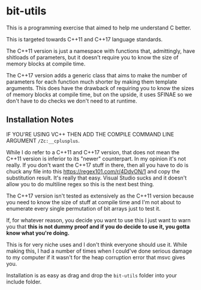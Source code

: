 # bit-utils
This is a programming exercise that aimed to help me understand C better.

This is targeted towards C++11 and C++17 language standards.

The C++11 version is just a namespace with functions that, admittingly, have shitloads of parameters, but it doesn't require you to know the size of memory blocks at compile time.

The C++17 version adds a generic class that aims to make the number of parameters for each function much shorter by making them template arguments. This does have the drawback of requiring you to know the sizes of memory blocks at compile time, but on the upside, it uses SFINAE so we don't have to do checks we don't need to at runtime.

## Installation Notes

IF YOU'RE USING VC++ THEN ADD THE COMPILE COMMAND LINE ARGUMENT `/Zc:__cplusplus`.

While I do refer to a C++11 and C++17 version, that does not mean the C++11 version is inferior to its "newer" counterpart. In my opinion it's not really.
If you don't want the C++17 stuff in there, then all you have to do is chuck any file into this https://regex101.com/r/4DdvON/1 and copy the substitution result. It's really that easy. Visual Studio sucks and it doesn't allow you to do multiline regex so this is the next best thing.

The C++17 version isn't tested as extensively as the C++11 version because you need to know the size of stuff at compile time and I'm not about to enumerate every single permutation of bit arrays just to test it. 

If, for whatever reason, you decide you want to use this I just want to warn you that **this is not dummy proof and if you do decide to use it, you gotta know what you're doing.** 

This is for very niche uses and I don't think everyone should use it. While making this, I had a number of times when I could've done serious damage to my computer if it wasn't for the heap corruption error that msvc gives you.

Installation is as easy as drag and drop the `bit-utils` folder into your include folder.
